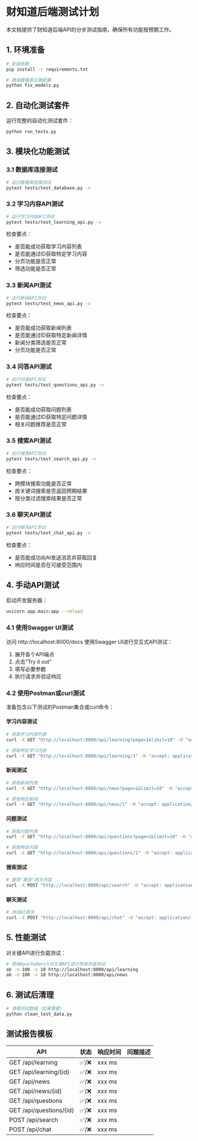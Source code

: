 # 财知道后端测试计划

本文档提供了财知道后端API的分步测试指南，确保所有功能按预期工作。

## 1. 环境准备

```bash
# 安装依赖
pip install -r requirements.txt

# 确保数据库正确配置
python fix_models.py
```

## 2. 自动化测试套件

运行完整的自动化测试套件：

```bash
python run_tests.py
```

## 3. 模块化功能测试

### 3.1 数据库连接测试

```bash
# 运行数据库连接测试
pytest tests/test_database.py -v
```

### 3.2 学习内容API测试

```bash
# 运行学习内容API测试
pytest tests/test_learning_api.py -v
```

检查要点：
- 是否能成功获取学习内容列表
- 是否能通过ID获取特定学习内容
- 分页功能是否正常
- 筛选功能是否正常

### 3.3 新闻API测试

```bash
# 运行新闻API测试
pytest tests/test_news_api.py -v
```

检查要点：
- 是否能成功获取新闻列表
- 是否能通过ID获取特定新闻详情
- 新闻分类筛选是否正常
- 分页功能是否正常

### 3.4 问答API测试

```bash
# 运行问答API测试
pytest tests/test_questions_api.py -v
```

检查要点：
- 是否能成功获取问题列表
- 是否能通过ID获取特定问题详情
- 相关问题推荐是否正常

### 3.5 搜索API测试

```bash
# 运行搜索API测试
pytest tests/test_search_api.py -v
```

检查要点：
- 跨模块搜索功能是否正常
- 按关键词搜索是否返回预期结果
- 按分类过滤搜索结果是否正常

### 3.6 聊天API测试

```bash
# 运行聊天API测试
pytest tests/test_chat_api.py -v
```

检查要点：
- 是否能成功向AI发送消息并获取回复
- 响应时间是否在可接受范围内

## 4. 手动API测试

启动开发服务器：

```bash
uvicorn app.main:app --reload
```

### 4.1 使用Swagger UI测试

访问 http://localhost:8000/docs 使用Swagger UI进行交互式API测试：

1. 展开各个API端点
2. 点击"Try it out"
3. 填写必要参数
4. 执行请求并验证响应

### 4.2 使用Postman或curl测试

准备包含以下测试的Postman集合或curl命令：

#### 学习内容测试
```bash
# 获取学习内容列表
curl -X GET "http://localhost:8000/api/learning?page=1&limit=10" -H "accept: application/json"

# 获取特定学习内容
curl -X GET "http://localhost:8000/api/learning/1" -H "accept: application/json"
```

#### 新闻测试
```bash
# 获取新闻列表
curl -X GET "http://localhost:8000/api/news?page=1&limit=10" -H "accept: application/json"

# 获取特定新闻
curl -X GET "http://localhost:8000/api/news/1" -H "accept: application/json"
```

#### 问题测试
```bash
# 获取问题列表
curl -X GET "http://localhost:8000/api/questions?page=1&limit=10" -H "accept: application/json"

# 获取特定问题
curl -X GET "http://localhost:8000/api/questions/1" -H "accept: application/json"
```

#### 搜索测试
```bash
# 搜索"基金"相关内容
curl -X POST "http://localhost:8000/api/search" -H "accept: application/json" -H "Content-Type: application/json" -d '{"query":"基金","categories":[]}'
```

#### 聊天测试
```bash
# 测试AI聊天
curl -X POST "http://localhost:8000/api/chat" -H "accept: application/json" -H "Content-Type: application/json" -d '{"message":"什么是股票?"}'
```

## 5. 性能测试

对关键API进行负载测试：

```bash
# 使用ApacheBench对关键API进行简单负载测试
ab -n 100 -c 10 http://localhost:8000/api/learning
ab -n 100 -c 10 http://localhost:8000/api/news
```

## 6. 测试后清理

```bash
# 清理测试数据（如果需要）
python clean_test_data.py
```

## 测试报告模板

| API | 状态 | 响应时间 | 问题描述 |
|-----|------|----------|----------|
| GET /api/learning | ✅/❌ | xxx ms | |
| GET /api/learning/{id} | ✅/❌ | xxx ms | |
| GET /api/news | ✅/❌ | xxx ms | |
| GET /api/news/{id} | ✅/❌ | xxx ms | |
| GET /api/questions | ✅/❌ | xxx ms | |
| GET /api/questions/{id} | ✅/❌ | xxx ms | |
| POST /api/search | ✅/❌ | xxx ms | |
| POST /api/chat | ✅/❌ | xxx ms | | 